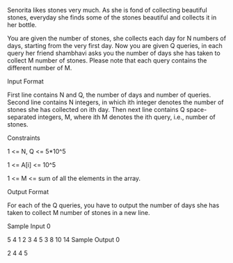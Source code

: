 Senorita likes stones very much. As she is fond of collecting beautiful stones, everyday she finds some of the stones beautiful and collects it in her bottle.

You are given the number of stones, she collects each day for N numbers of days, starting from the very first day. Now you are given Q queries, in each query her friend shambhavi asks you the number of days she has taken to collect M number of stones. Please note that each query contains the different number of M.

Input Format

First line contains N and Q, the number of days and number of queries. Second line contains N integers, in which ith integer denotes the number of stones she has collected on ith day. Then next line contains Q space-separated integers, M, where ith M denotes the ith query, i.e., number of stones.

Constraints

1 <= N, Q <= 5*10^5

1 <= A[i] <= 10^5

1 <= M <= sum of all the elements in the array.

Output Format

For each of the Q queries, you have to output the number of days she has taken to collect M number of stones in a new line.

Sample Input 0

5 4
1 2 3 4 5
3 8 10 14
Sample Output 0

2
4
4
5